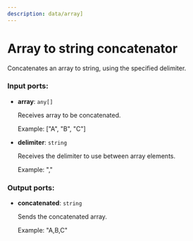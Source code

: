 ```yaml
---
description: data/array]
---
```


# Array to string concatenator

Concatenates an array to string, using the specified delimiter.

### Input ports:

* __array__: `any[]`

    Receives array to be concatenated.
    
    Example:
    ["A", "B", "C"]


* __delimiter__: `string`

    Receives the delimiter to use between array elements.
    
    Example:
    ","

### Output ports:

* __concatenated__: `string`

    Sends the concatenated array.
    
    Example:
    "A,B,C"

